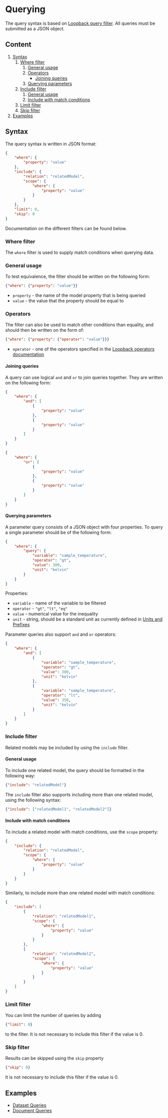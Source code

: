 # Querying

The query syntax is based on [Loopback query filter](https://loopback.io/doc/en/lb3/Querying-data.html). All queries must be submitted as a JSON object.

## Content

1. [Syntax](#syntax)
   1. [Where filter](#where-filter)
      1. [General usage](#general-usage)
      2. [Operators](#operators)
         - [Joining queries](#joining-queries)
      3. [Querying parameters](#querying-parameters)
   2. [Include filter](#include-filter)
      1. [General usage](#general-usage-1)
      2. [Include with match conditions](#include-with-match-conditions)
   3. [Limit filter](#limit-filter)
   4. [Skip filter](#skip-filter)
2. [Examples](#examples)

## Syntax

The query syntax is written in JSON format:
```json
{
    "where": {
        "property": "value"
    },
    "include": {
        "relation": "relatedModel",
        "scope": {
            "where": {
                "property": "value"
            }
        }
    },
    "limit": 0,
    "skip": 0
}
```
Documentation on the different filters can be found below.

### Where filter

The `where` filter is used to supply match conditions when querying data.

### General usage

To test equivalence, the filter should be written on the following form:
```json
{"where": {"property": "value"}}
```
- `property` - the name of the model property that is being queried
- `value` - the value that the property should be equal to

### Operators

The filter can also be used to match other conditions than equality, and should then be written on the form of:
```json
{"where": {"property": {"operator": "value"}}}
```
- `operator` - one of the operators specified in the [Loopback operators documentation](https://loopback.io/doc/en/lb3/Where-filter.html#operators)

#### Joining queries

A query can use logical `and` and `or` to join queries together. They are written on the following form:
```json
{
    "where": {
        "and": [
            {
                "property": "value"
            },
            {
                "property": "value"
            }
        ]
    }
}
```
```json
{
    "where": {
        "or": [
            {
                "property": "value"
            },
            {
                "property": "value"
            }
        ]
    }
}
```

#### Querying parameters

A parameter query consists of a JSON object with four properties. To query a single parameter should be of the following form:

```json
{
    "where": {
        "query": {
            "variable": "sample_temperature",
            "operator": "gt",
            "value": 300,
            "unit": "kelvin"
        } 
    }
}
```
Properties:

- `variable` - name of the variable to be filtered
- `operator` - `"gt"`, `"lt"`, `"eq"`
- `value` - numerical value for the inequality
- `unit` - string, should be a standard unit as currently defined in [Units and Prefixes](./units-and-prefixes.md)

Parameter queries also support `and` and `or` operators:
```json
{
    "where": {
        "and": [
            {
                "variable": "sample_temperature",
                "operator": "gt",
                "value": 300,
                "unit": "kelvin"
            },
            {
                "variable": "sample_temperature",
                "operator": "lt",
                "value": 350,
                "unit": "kelvin"
            }
        ]
    }
}
```


### Include filter

Related models may be included by using the `include` filter.

#### General usage

To include one related model, the query should be formatted in the following way:

```json
{"include": "relatedModel"}
```

The `include` filter also supports including more than one related model, using the following syntax:
```json
{"include": ["relatedModel1", "relatedModel2"]}
```

#### Include with match conditions

To include a related model with match conditions, use the `scope` property:

```json
{
    "include": {
        "relation": "relatedModel",
        "scope": {
            "where": {
                "property": "value"
            }
        }
    }
}
```

Similarly, to include more than one related model with match conditions:
```json
{
    "include": [
        {
            "relation": "relatedModel1",
            "scope": {
                "where": {
                    "property": "value"
                }
            }
        },
        {
            "relation": "relatedModel2",
            "scope": {
                "where": {
                    "property": "value"
                }
            }
        }
    ]
}
```

### Limit filter

You can limit the number of queries by adding

```json
{"limit": 0}
```
to the filter. It is not necessary to include this filter if the value is 0.

### Skip filter

Results can be skipped using the `skip` property

```json
{"skip": 0}
```
It is not necessary to include this filter if the value is 0.

## Examples

- [Dataset Queries](./dataset-example-queries.md)
- [Document Queries](./document-example-queries.md)
